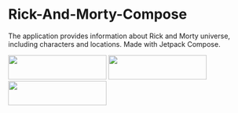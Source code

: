 # Rick-And-Morty-Compose
The application provides information about Rick and Morty universe, including characters and locations.
Made with Jetpack Compose.

<img src="resources/screenshot1.jpg" width="200" height="50"/>
<img src="resources/screenshot2.jpg" width="200" height="50"/>
<img src="resources/screenshot3.jpg" width="200" height="50"/>